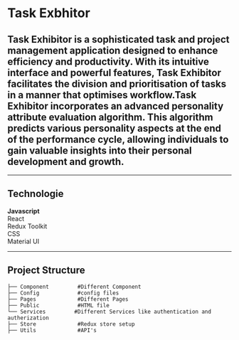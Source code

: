 # Task Exbhitor

 ## Task Exhibitor is a sophisticated task and project management application designed to enhance efficiency and productivity. With its intuitive interface and powerful features, Task Exhibitor facilitates the division and prioritisation of tasks in a manner that optimises workflow.Task Exhibitor incorporates an advanced personality attribute evaluation algorithm. This algorithm predicts various personality aspects at the end of the performance cycle, allowing individuals to gain valuable insights into their personal development and growth. 

***

## Technologie
__Javascript__</br>
React  </br>
Redux Toolkit <br/>
CSS <br/>
Material UI


***

## Project Structure

```
├── Component         #Different Component 
├── Config            #config files
├── Pages             #Different Pages
├── Public            #HTML file 
└── Services         #Different Services like authentication and autherization
├── Store             #Redux store setup
├── Utils             #API's 
```